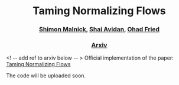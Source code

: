 <h1 style="text-align: center;">
Taming Normalizing Flows
</h1>

<h3 style="text-align: center;">
<a href="https://www.linkedin.com/in/shimon-malnick-1b8404125/">Shimon Malnick</a>,
<a href="http://www.eng.tau.ac.il/~avidan/"> Shai Avidan</a>,
<a href="https://www.ohadf.com/"> Ohad Fried</a>
</h3>

<h3 style="text-align: center;">
<! -- add ref to arxiv below -- >
<a href="">Arxiv</a>
</h3>

<! -- add ref to arxiv below -- >
Official implementation of the paper: [Taming Normalizing Flows]()

The code will be uploaded soon.
